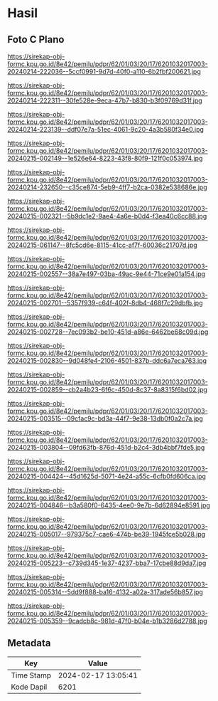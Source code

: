 # Hasil

## Foto C Plano

https://sirekap-obj-formc.kpu.go.id/8e42/pemilu/pdpr/62/01/03/20/17/6201032017003-20240214-222036--5ccf0991-9d7d-40f0-a110-6b2fbf200621.jpg

https://sirekap-obj-formc.kpu.go.id/8e42/pemilu/pdpr/62/01/03/20/17/6201032017003-20240214-222311--30fe528e-9eca-47b7-b830-b3f09769d31f.jpg

https://sirekap-obj-formc.kpu.go.id/8e42/pemilu/pdpr/62/01/03/20/17/6201032017003-20240214-223139--ddf07e7a-51ec-4061-9c20-4a3b580f34e0.jpg

https://sirekap-obj-formc.kpu.go.id/8e42/pemilu/pdpr/62/01/03/20/17/6201032017003-20240215-002149--1e526e64-8223-43f8-80f9-121f0c053974.jpg

https://sirekap-obj-formc.kpu.go.id/8e42/pemilu/pdpr/62/01/03/20/17/6201032017003-20240214-232650--c35ce874-5eb9-4ff7-b2ca-0382e538686e.jpg

https://sirekap-obj-formc.kpu.go.id/8e42/pemilu/pdpr/62/01/03/20/17/6201032017003-20240215-002321--5b9dc1e2-9ae4-4a6e-b0d4-f3ea40c6cc88.jpg

https://sirekap-obj-formc.kpu.go.id/8e42/pemilu/pdpr/62/01/03/20/17/6201032017003-20240215-061147--8fc5cd6e-8115-41cc-af7f-60036c21707d.jpg

https://sirekap-obj-formc.kpu.go.id/8e42/pemilu/pdpr/62/01/03/20/17/6201032017003-20240215-002557--38a7e497-03ba-49ac-9e44-71ce9e01a154.jpg

https://sirekap-obj-formc.kpu.go.id/8e42/pemilu/pdpr/62/01/03/20/17/6201032017003-20240215-002701--5357f939-c64f-402f-8db4-468f7c29dbfb.jpg

https://sirekap-obj-formc.kpu.go.id/8e42/pemilu/pdpr/62/01/03/20/17/6201032017003-20240215-002728--7ec093b2-be10-451d-a86e-6462be68c09d.jpg

https://sirekap-obj-formc.kpu.go.id/8e42/pemilu/pdpr/62/01/03/20/17/6201032017003-20240215-002830--9d048fe4-2106-4501-837b-ddc6a7eca763.jpg

https://sirekap-obj-formc.kpu.go.id/8e42/pemilu/pdpr/62/01/03/20/17/6201032017003-20240215-002859--cb2a4b23-6f6c-450d-8c37-8a8315f6bd02.jpg

https://sirekap-obj-formc.kpu.go.id/8e42/pemilu/pdpr/62/01/03/20/17/6201032017003-20240215-003515--09cfac9c-bd3a-44f7-9e38-13db0f0a2c7a.jpg

https://sirekap-obj-formc.kpu.go.id/8e42/pemilu/pdpr/62/01/03/20/17/6201032017003-20240215-003804--09fd63fb-876d-451d-b2c4-3db4bbf7fde5.jpg

https://sirekap-obj-formc.kpu.go.id/8e42/pemilu/pdpr/62/01/03/20/17/6201032017003-20240215-004424--45d1625d-5071-4e24-a55c-6cfb0fd606ca.jpg

https://sirekap-obj-formc.kpu.go.id/8e42/pemilu/pdpr/62/01/03/20/17/6201032017003-20240215-004846--b3a580f0-6435-4ee0-9e7b-6d62894e8591.jpg

https://sirekap-obj-formc.kpu.go.id/8e42/pemilu/pdpr/62/01/03/20/17/6201032017003-20240215-005017--979375c7-cae6-474b-be39-1945fce5b028.jpg

https://sirekap-obj-formc.kpu.go.id/8e42/pemilu/pdpr/62/01/03/20/17/6201032017003-20240215-005223--c739d345-1e37-4237-bba7-17cbe88d9da7.jpg

https://sirekap-obj-formc.kpu.go.id/8e42/pemilu/pdpr/62/01/03/20/17/6201032017003-20240215-005314--5dd9f888-ba16-4132-a02a-317ade56b857.jpg

https://sirekap-obj-formc.kpu.go.id/8e42/pemilu/pdpr/62/01/03/20/17/6201032017003-20240215-005359--9cadcb8c-981d-47f0-b04e-b1b3286d2788.jpg


## Metadata

| Key        | Value               |
| ---------- | ------------------- |
| Time Stamp | 2024-02-17 13:05:41 |
| Kode Dapil | 6201                |



